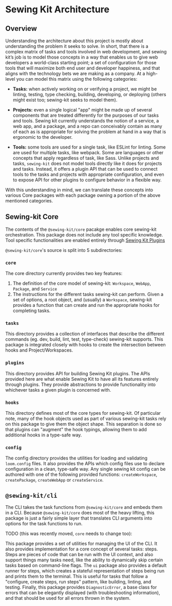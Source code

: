 # Sewing Kit Architecture

## Overview

Understanding the architecture about this project is mostly about understanding the problem it seeks to solve. In short, that there is a complex matrix of tasks and tools involved in web development, and sewing kit’s job is to model those concepts in a way that enables us to give web developers a world-class starting point; a set of configuration for those tools that will maximize both end user and developer happiness, and that aligns with the technology bets we are making as a company. At a high-level you can model this matrix using the following categories:

- **Tasks:** when actively working on or verifying a project, we might be linting, testing, type checking, building, developing, or deploying (others might exist too; sewing-kit seeks to model them).

- **Projects:** even a single logical "app" might be made up of several components that are treated differently for the purposes of our tasks and tools. Sewing kit currently understands the notion of a service, a web app, and a package, and a repo can conceivably contain as many of each as is appropriate for solving the problem at hand in a way that is ergonomic to the developer.

- **Tools:** some tools are used for a single task, like ESLint for linting. Some are used for multiple tasks, like webpack. Some are languages or other concepts that apply regardless of task, like Sass. Unlike projects and tasks, `sewing-kit` does not model tools directly like it does for projects and tasks. Instead, it offers a plugin API that can be used to connect tools to the tasks and projects with appropriate configuration, and even to expose API for other plugins to configure behavior in a flexible way.

With this understanding in mind, we can translate these concepts into various Core packages with each package owning a portion of the above mentioned categories.

## Sewing-kit Core

The contents of the `@sewing-kit/core` pacakge enables core sewing-kit orchestration. This package does not include any tool specific knowledge. Tool specific functionalities are enabled entirely through [Sewing Kit Plugins](./plugins.md)

`@sewing-kit/core`'s source is split into 5 subdirectories:

### `core`

The core directory currently provides two key features:

1. The definition of the core model of sewing-kit: `Workspace`, `WebApp`, `Package`, and `Service`
2. The instructions for the different tasks sewing-kit can perform. Given a set of options, a root object, and (usually) a `Workspace`, sewing-kit provides a function that can create and run the appropriate hooks for completing tasks.

### `tasks`

This directory provides a collection of interfaces that describe the different commands (eg. dev, build, lint, test, type-check) sewing-kit supports. This package is integrated closely with hooks to create the intersection between hooks and Project/Workspaces.

### `plugins`

This directory provides API for building Sewing Kit plugins. The APIs provided here are what enable Sewing Kit to have all its features entirely through plugins. They provide abstractions to provide functionality into whichever tasks a given plugin is concerned with.

### `hooks`

This directory defines most of the core types for sewing-kit. Of particular note, many of the hook objects used as part of various sewing-kit tasks rely on this package to give them the object shape. This separation is done so that plugins can "augment" the hook typings, allowing them to add additional hooks in a type-safe way.

### `config`

The config directory provides the utilities for loading and validating `loom.config` files. It also provides the APIs which config files use to declare configuration in a clean, type-safe way. Any single sewing kit config can be authored with one of the following provided functions: `createWorkspace`, `createPackage`, `createWebApp` or `createService`.

## `@sewing-kit/cli`

The CLI takes the task functions from `@sewing-kit/core` and embeds them in a CLI. Because `@sewing-kit/core` does most of the heavy lifting, this package is just a fairly simple layer that translates CLI arguments into options for the task functions to run.

TODO (this was recently moved, `core` needs to change too):

This package provides a set of utilities for managing the UI of the CLI. It also provides implementation for a core concept of several tasks: steps. Steps are pieces of code that can be run with the UI context, and also support things many tasks need, like the ability to dynamically skip certain tasks based on command-line flags. The `ui` package also provides a default runner for steps, which creates a stateful representation of steps being run and prints them to the terminal. This is useful for tasks that follow a "configure, create steps, run steps" pattern, like building, linting, and testing. Finally, this package provides `DiagnosticError`, a base class for errors that can be elegantly displayed (with troubleshooting information), and that should be used for all errors thrown in the system.
